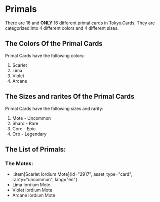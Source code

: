 # Primals
There are 16 and __ONLY__ 16 different primal cards in Tokyo.Cards. They are categorized into 4 different colors and 4 different sizes.

## The Colors Of the Primal Cards

Primal Cards have the following colors:
1. Scarlet
2. Lima
3. Violet
4. Arcane

## The Sizes and rarites Of the Primal Cards

Primal Cards have the following sizes and rarity:
1. Mote - Uncommon
2. Shard - Rare
3. Core - Epic
4. Orb - Legendary

## The List of Primals:

### The Motes:
- ::item[Scarlet Iordium Mote]{id="2917", asset_type="card", rarity="uncommon", lang="en"} 
- Lima Iordium Mote
- Violet Iordium Mote
- Arcane Iordium Mote
